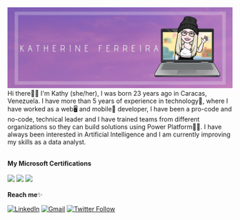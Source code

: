 <img src="https://raw.githubusercontent.com/kathferreira/kathferreira/master/banner_kat.png" width="1000">
<!---
- 👋 Hi, I’m @kathferreira
- 👀 I’m interested in ...
- 🌱 I’m currently learning ...
- 💞️ I’m looking to collaborate on ...
--->
Hi there🤸‍♂️ I'm Kathy (she/her), I was born 23 years ago in Caracas, Venezuela. I have more than 5 years of experience in technology🌈, where I have worked as a web🖥 and mobile📱 developer, I have been a pro-code and no-code, technical leader and I have trained teams from different organizations so they can build solutions using Power Platform💪🏼. I have always been interested in Artificial Intelligence and I am currently improving my skills as a data analyst. 

<br>
<br>

**My Microsoft Certifications**<br><br>
<img src="https://images.credly.com/size/340x340/images/c325c7c0-5fa6-4e59-be29-cd13c9417549/MCT-Microsoft_Certified_Trainer.png" width="200"> <img src="https://images.credly.com/size/340x340/images/2a6251f2-737b-4bf6-9190-d77570cc76fc/CERT-Fundamentals-Power-Platform.png" width="200"> <img src="https://images.credly.com/size/340x340/images/60030167-ab95-46aa-8391-c069102e5602/power-platform-app-maker-600x600.png" width="200"> 
<br><br>
**Reach me**✨

[![LinkedIn](https://img.shields.io/badge/LinkedIn-Katherine%20Ferreira-lightgrey)](https://cl.linkedin.com/in/katherine-ferreira-puigmarti)
[![Gmail](https://img.shields.io/badge/Gmail-kathy.ferreira.dev-lightgrey)](mailto:kathy.ferreira.dev@gmail.com)
[![Twitter Follow](https://img.shields.io/twitter/follow/kathy__ferreira?style=plastic)](https://twitter.com/kathy__ferreira)

<br>


<!---
<img src="https://media.giphy.com/media/LnQjpWaON8nhr21vNW/giphy.gif" width="60"> <em><b>I love connecting with different people</b> so if you want to say <b>hi, I'll be happy to meet you more!</b> :)</em>

kathferreira/kathferreira is a ✨ special ✨ repository because its `README.md` (this file) appears on your GitHub profile.
You can click the Preview link to take a look at your changes.
--->
